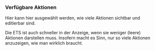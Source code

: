 ﻿### Verfügbare Aktionen

Hier kann hier ausgewählt werden, wie viele Aktionen sichtbar und editierbar sind. 

Die ETS ist auch schneller in der Anzeige, wenn sie weniger (leere) Aktionen darstellen muss. Insofern macht es Sinn, nur so viele Aktionen anzuzeigen, wie man wirklich braucht.

